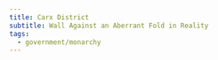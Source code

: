 ```yaml
---
title: Carx District
subtitle: Wall Against an Aberrant Fold in Reality
tags:
  - government/monarchy
---
```

